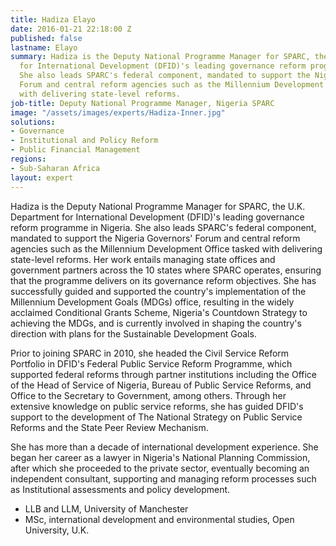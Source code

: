 ```yaml
---
title: Hadiza Elayo
date: 2016-01-21 22:18:00 Z
published: false
lastname: Elayo
summary: Hadiza is the Deputy National Programme Manager for SPARC, the U.K. Department
  for International Development (DFID)'s leading governance reform programme in Nigeria.
  She also leads SPARC's federal component, mandated to support the Nigeria Governors'
  Forum and central reform agencies such as the Millennium Development Office tasked
  with delivering state-level reforms.
job-title: Deputy National Programme Manager, Nigeria SPARC
image: "/assets/images/experts/Hadiza-Inner.jpg"
solutions:
- Governance
- Institutional and Policy Reform
- Public Financial Management
regions:
- Sub-Saharan Africa
layout: expert
---
```


Hadiza is the Deputy National Programme Manager for SPARC, the U.K. Department for International Development (DFID)'s leading governance reform programme in Nigeria. She also leads SPARC's federal component, mandated to support the Nigeria Governors' Forum and central reform agencies such as the Millennium Development Office tasked with delivering state-level reforms. Her work entails managing state offices and government partners across the 10 states where SPARC operates, ensuring that the programme delivers on its governance reform objectives. She has successfully guided and supported the country's implementation of the Millennium Development Goals (MDGs) office, resulting in the widely acclaimed Conditional Grants Scheme, Nigeria's Countdown Strategy to achieving the MDGs, and is currently involved in shaping the country's direction with plans for the Sustainable Development Goals.   

Prior to joining SPARC in 2010, she headed the Civil Service Reform Portfolio in DFID's Federal Public Service Reform Programme, which supported federal reforms through partner institutions including the Office of the Head of Service of Nigeria, Bureau of Public Service Reforms, and Office to the Secretary to Government, among others. Through her extensive knowledge on public service reforms, she has guided DFID's support to the development of The National Strategy on Public Service Reforms and the State Peer Review Mechanism.

She has more than a decade of international development experience. She began her career as a lawyer in Nigeria's National Planning Commission, after which she proceeded to the private sector, eventually becoming an independent consultant, supporting and managing reform processes such as Institutional assessments and policy development.

* LLB and LLM, University of Manchester
* MSc, international development and environmental studies, Open University, U.K.
